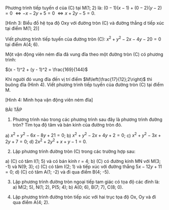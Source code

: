 Phương trình tiếp tuyến d của (C) tại M(1; 2) là:
$(0 - 1)(x - 1) + (0 - 2)(y - 2) = 0$
$\Leftrightarrow -x - 2y + 5 = 0$
$\Leftrightarrow x + 2y - 5 = 0$.

[Hình 3: Biểu đồ hệ tọa độ Oxy với đường tròn (C) và đường thẳng d tiếp xúc tại điểm M(1; 2)]

Viết phương trình tiếp tuyến của đường tròn (C): $x^2 + y^2 - 2x - 4y - 20 = 0$ tại điểm A(4; 6).

Một vận động viên ném đĩa đã vung đĩa theo một đường tròn (C) có phương trình:

$(x - 1)^2 + (y - 1)^2 = \frac{169}{144}$

Khi người đó vung đĩa đến vị trí điểm $M\left(\frac{17}{12};2\right)$ thì buông đĩa (Hình 4). Viết phương trình tiếp tuyến của đường tròn (C) tại điểm M.

[Hình 4: Minh họa vận động viên ném đĩa]

BÀI TẬP

1. Phương trình nào trong các phương trình sau đây là phương trình đường tròn? Tìm tọa độ tâm và bán kính của đường tròn đó.

a) $x^2 + y^2 - 6x - 8y + 21 = 0$;
b) $x^2 + y^2 - 2x + 4y + 2 = 0$;
c) $x^2 + y^2 - 3x + 2y + 7 = 0$;
d) $2x^2 + 2y^2 + x + y - 1 = 0$.

2. Lập phương trình đường tròn (C) trong các trường hợp sau:

a) (C) có tâm I(1; 5) và có bán kính r = 4;
b) (C) có đường kính MN với M(3; -1) và N(9; 3);
c) (C) có tâm I(2; 1) và tiếp xúc với đường thẳng $5x - 12y + 11 = 0$;
d) (C) có tâm A(1; -2) và đi qua điểm B(4; -5).

3. Lập phương trình đường tròn ngoại tiếp tam giác có tọa độ các đỉnh là:
a) M(2; 5), N(1; 2), P(5; 4);
b) A(0; 6), B(7; 7), C(8; 0).

4. Lập phương trình đường tròn tiếp xúc với hai trục tọa độ Ox, Oy và đi qua điểm A(4; 2).
